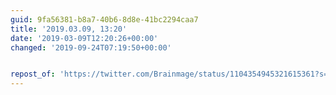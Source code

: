 ```yaml
---
guid: 9fa56381-b8a7-40b6-8d8e-41bc2294caa7
title: '2019.03.09, 13:20'
date: '2019-03-09T12:20:26+00:00'
changed: '2019-09-24T07:19:50+00:00'


repost_of: 'https://twitter.com/Brainmage/status/1104354945321615361?s=19'
---
```


